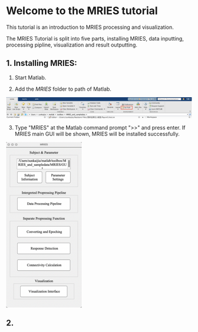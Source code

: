 # Welcome to the MRIES tutorial
This tutorial is an introduction to MRIES processing and visualization.

The MRIES Tutorial is split into five parts, installing MRIES, data inputting, processing pipline, visualization and result outputting.


## 1. Installing MRIES:
1. Start Matlab.

2. Add the *MRIES* folder to path of Matlab. 

<img  src="https://github.com/SunKaijia0065/MRIES/blob/main/tutorial/image/path.png"/>

3. Type "MRIES" at the Matlab command prompt ">>" and press enter. If MRIES main GUI will be shown, MRIES will be installed successfully.
<img div align= center  height="450" src="https://github.com/SunKaijia0065/MRIES/blob/main/tutorial/image/mainGUI.png" />


## 2.